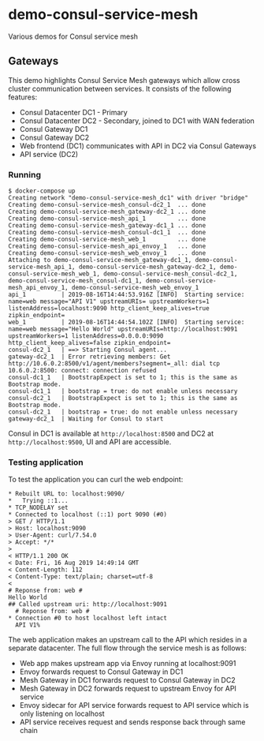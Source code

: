 # demo-consul-service-mesh
Various demos for Consul service mesh

## Gateways
This demo highlights Consul Service Mesh gateways which allow cross cluster communication between services. It consists of the following features:
* Consul Datacenter DC1 - Primary
* Consul Datacenter DC2 - Secondary, joined to DC1 with WAN federation
* Consul Gateway DC1
* Consul Gateway DC2
* Web frontend (DC1) communicates with API in DC2 via Consul Gateways
* API service (DC2)

### Running
```
$ docker-compose up
Creating network "demo-consul-service-mesh_dc1" with driver "bridge"
Creating demo-consul-service-mesh_consul-dc2_1  ... done
Creating demo-consul-service-mesh_gateway-dc2_1 ... done
Creating demo-consul-service-mesh_api_1         ... done
Creating demo-consul-service-mesh_gateway-dc1_1 ... done
Creating demo-consul-service-mesh_consul-dc1_1  ... done
Creating demo-consul-service-mesh_web_1         ... done
Creating demo-consul-service-mesh_api_envoy_1   ... done
Creating demo-consul-service-mesh_web_envoy_1   ... done
Attaching to demo-consul-service-mesh_gateway-dc1_1, demo-consul-service-mesh_api_1, demo-consul-service-mesh_gateway-dc2_1, demo-consul-service-mesh_web_1, demo-consul-service-mesh_consul-dc2_1, demo-consul-service-mesh_consul-dc1_1, demo-consul-service-mesh_api_envoy_1, demo-consul-service-mesh_web_envoy_1
api_1          | 2019-08-16T14:44:53.916Z [INFO]  Starting service: name=web message="API V1" upstreamURIs= upstreamWorkers=1 listenAddress=localhost:9090 http_client_keep_alives=true zipkin_endpoint=
web_1          | 2019-08-16T14:44:54.102Z [INFO]  Starting service: name=web message="Hello World" upstreamURIs=http://localhost:9091 upstreamWorkers=1 listenAddress=0.0.0.0:9090 http_client_keep_alives=false zipkin_endpoint=
consul-dc2_1   | ==> Starting Consul agent...
gateway-dc2_1  | Error retrieving members: Get http://10.6.0.2:8500/v1/agent/members?segment=_all: dial tcp 10.6.0.2:8500: connect: connection refused
consul-dc1_1   | BootstrapExpect is set to 1; this is the same as Bootstrap mode.
consul-dc1_1   | bootstrap = true: do not enable unless necessary
consul-dc2_1   | BootstrapExpect is set to 1; this is the same as Bootstrap mode.
consul-dc2_1   | bootstrap = true: do not enable unless necessary
gateway-dc2_1  | Waiting for Consul to start
```

Consul in DC1 is available at `http://localhost:8500` and DC2 at `http://localhost:9500`, UI and API are accessible.

### Testing application
To test the application you can curl the web endpoint:

```
* Rebuilt URL to: localhost:9090/
*   Trying ::1...
* TCP_NODELAY set
* Connected to localhost (::1) port 9090 (#0)
> GET / HTTP/1.1
> Host: localhost:9090
> User-Agent: curl/7.54.0
> Accept: */*
>
< HTTP/1.1 200 OK
< Date: Fri, 16 Aug 2019 14:49:14 GMT
< Content-Length: 112
< Content-Type: text/plain; charset=utf-8
<
# Reponse from: web #
Hello World
## Called upstream uri: http://localhost:9091
  # Reponse from: web #
* Connection #0 to host localhost left intact
  API V1% 
```

The web application makes an upstream call to the API which resides in a separate datacenter. The full flow through the service mesh is as follows:
* Web app makes upstream app via Envoy running at localhost:9091
* Envoy forwards request to Consul Gateway in DC1
* Mesh Gateway in DC1 forwards request to Consul Gateway in DC2
* Mesh Gateway in DC2 forwards request to upstream Envoy for API service
* Envoy sidecar for API service forwards request to API service which is only listening on localhost
* API service receives request and sends response back through same chain
